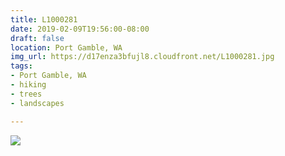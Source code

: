 ```yaml
---
title: L1000281
date: 2019-02-09T19:56:00-08:00
draft: false
location: Port Gamble, WA
img_url: https://d17enza3bfujl8.cloudfront.net/L1000281.jpg
tags:
- Port Gamble, WA
- hiking
- trees
- landscapes

---
```


![](https://d17enza3bfujl8.cloudfront.net/L1000281.jpg)

